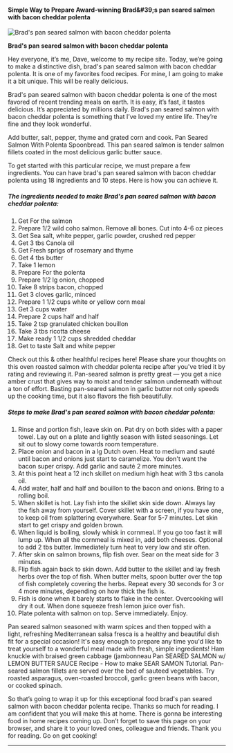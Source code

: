             

#### Simple Way to Prepare Award-winning Brad&amp;#39;s pan seared salmon with bacon cheddar polenta

![Brad's pan seared salmon with bacon cheddar polenta](https://img-global.cpcdn.com/recipes/799520ddc36f3e73/751x532cq70/brads-pan-seared-salmon-with-bacon-cheddar-polenta-recipe-main-photo.jpg)

**Brad's pan seared salmon with bacon cheddar polenta**

Hey everyone, it’s me, Dave, welcome to my recipe site. Today, we’re going to make a distinctive dish, brad's pan seared salmon with bacon cheddar polenta. It is one of my favorites food recipes. For mine, I am going to make it a bit unique. This will be really delicious.

Brad's pan seared salmon with bacon cheddar polenta is one of the most favored of recent trending meals on earth. It is easy, it’s fast, it tastes delicious. It’s appreciated by millions daily. Brad's pan seared salmon with bacon cheddar polenta is something that I’ve loved my entire life. They’re fine and they look wonderful.

Add butter, salt, pepper, thyme and grated corn and cook. Pan Seared Salmon With Polenta Spoonbread. This pan seared salmon is tender salmon fillets coated in the most delicious garlic butter sauce.

To get started with this particular recipe, we must prepare a few ingredients. You can have brad's pan seared salmon with bacon cheddar polenta using 18 ingredients and 10 steps. Here is how you can achieve it.

##### The ingredients needed to make Brad's pan seared salmon with bacon cheddar polenta:

1.  Get For the salmon
2.  Prepare 1/2 wild coho salmon. Remove all bones. Cut into 4-6 oz pieces
3.  Get Sea salt, white pepper, garlic powder, crushed red pepper
4.  Get 3 tbs Canola oil
5.  Get Fresh sprigs of rosemary and thyme
6.  Get 4 tbs butter
7.  Take 1 lemon
8.  Prepare For the polenta
9.  Prepare 1/2 lg onion, chopped
10.  Take 8 strips bacon, chopped
11.  Get 3 cloves garlic, minced
12.  Prepare 1 1/2 cups white or yellow corn meal
13.  Get 3 cups water
14.  Prepare 2 cups half and half
15.  Take 2 tsp granulated chicken bouillon
16.  Take 3 tbs ricotta cheese
17.  Make ready 1 1/2 cups shredded cheddar
18.  Get to taste Salt and white pepper

Check out this & other healthful recipes here! Please share your thoughts on this oven roasted salmon with cheddar polenta recipe after you've tried it by rating and reviewing it. Pan-seared salmon is pretty great — you get a nice amber crust that gives way to moist and tender salmon underneath without a ton of effort. Basting pan-seared salmon in garlic butter not only speeds up the cooking time, but it also flavors the fish beautifully.

##### Steps to make Brad's pan seared salmon with bacon cheddar polenta:

1.  Rinse and portion fish, leave skin on. Pat dry on both sides with a paper towel. Lay out on a plate and lightly season with listed seasonings. Let sit out to slowy come towards room temperature.
2.  Place onion and bacon in a lg Dutch oven. Heat to medium and sauté until bacon and onions just start to caramelize. You don't want the bacon super crispy. Add garlic and sauté 2 more minutes.
3.  At this point heat a 12 inch skillet on medium high heat with 3 tbs canola oil.
4.  Add water, half and half and bouillon to the bacon and onions. Bring to a rolling boil.
5.  When skillet is hot. Lay fish into the skillet skin side down. Always lay the fish away from yourself. Cover skillet with a screen, if you have one, to keep oil from splattering everywhere. Sear for 5-7 minutes. Let skin start to get crispy and golden brown.
6.  When liquid is boiling, slowly whisk in cornmeal. If you go too fast it will lump up. When all the cornmeal is mixed in, add both cheeses. Optional to add 2 tbs butter. Immediately turn heat to very low and stir often.
7.  After skin on salmon browns, flip fish over. Sear on the meat side for 3 minutes.
8.  Flip fish again back to skin down. Add butter to the skillet and lay fresh herbs over the top of fish. When butter melts, spoon butter over the top of fish completely covering the herbs. Repeat every 30 seconds for 3 or 4 more minutes, depending on how thick the fish is.
9.  Fish is done when it barely starts to flake in the center. Overcooking will dry it out. When done squeeze fresh lemon juice over fish.
10.  Plate polenta with salmon on top. Serve immediately. Enjoy.

Pan seared salmon seasoned with warm spices and then topped with a light, refreshing Mediterranean salsa fresca is a healthy and beautiful dish fit for a special occasion! It's easy enough to prepare any time you'd like to treat yourself to a wonderful meal made with fresh, simple ingredients! Ham knuckle with braised green cabbage (jambonneau Pan SEARED SALMON w/ LEMON BUTTER SAUCE Recipe - How to make SEAR SAMON Tutorial. Pan-seared salmon fillets are served over the bed of sauteed vegetables. Try roasted asparagus, oven-roasted broccoli, garlic green beans with bacon, or cooked spinach.

So that’s going to wrap it up for this exceptional food brad's pan seared salmon with bacon cheddar polenta recipe. Thanks so much for reading. I am confident that you will make this at home. There is gonna be interesting food in home recipes coming up. Don’t forget to save this page on your browser, and share it to your loved ones, colleague and friends. Thank you for reading. Go on get cooking!

* * *